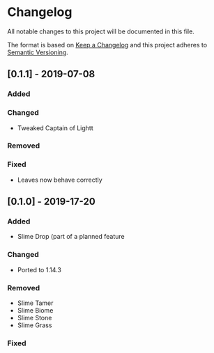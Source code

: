 # Changelog
All notable changes to this project will be documented in this file.

The format is based on [Keep a Changelog](http://keepachangelog.com/en/1.0.0/)
and this project adheres to [Semantic Versioning](http://semver.org/spec/v2.0.0.html).

## [0.1.1] - 2019-07-08
### Added

### Changed
- Tweaked Captain of Lightt

### Removed

### Fixed
- Leaves now behave correctly

## [0.1.0] - 2019-17-20
### Added
- Slime Drop (part of a planned feature

### Changed
- Ported to 1.14.3

### Removed
- Slime Tamer
- Slime Biome
- Slime Stone
- Slime Grass

### Fixed